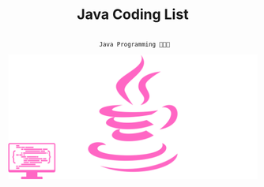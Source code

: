  <div align="center">
  
# Java Coding List

```
  
 Java Programming 🐱‍👤🔢

```
  </div>

![](https://github.com/sazib0/image_for_repo/blob/0ac2d7989d045383d7907a65fb1b63b8012effa2/coding/java.png)
